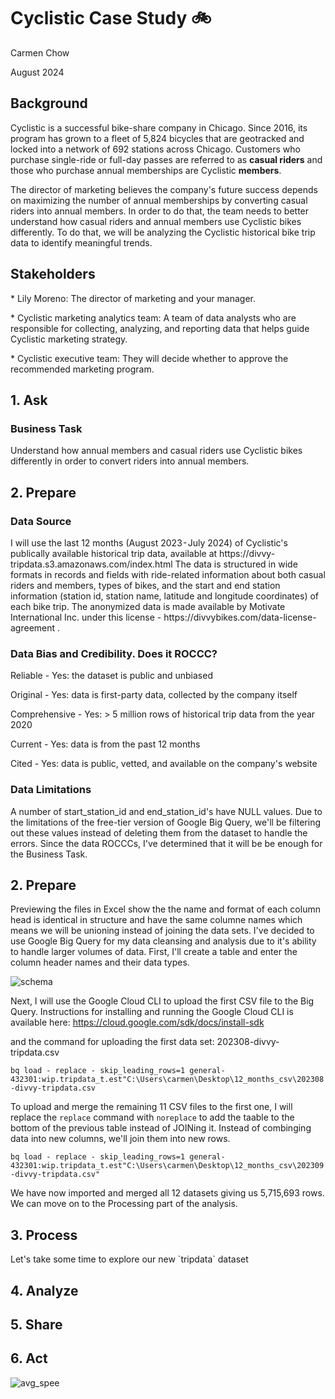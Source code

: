 # Cyclistic Case Study 🚲
<p>Carmen Chow</p> 
<p>August 2024</p>

<h2>Background</h2>
<p>Cyclistic is a successful bike-share company in Chicago. Since 2016, its program has grown to a fleet of 5,824 bicycles that are geotracked and locked into a network of 692 stations across Chicago. Customers who purchase single-ride or full-day passes are referred to as <b>casual riders</b> and those who purchase annual memberships are Cyclistic <b>members</b>. 
  
The director of marketing believes the company's future success depends on maximizing the number of annual memberships by converting casual riders into annual members. In order to do that, the team needs to better understand how casual riders and annual members use Cyclistic bikes differently. To do that, we will be analyzing the Cyclistic historical bike trip data to identify meaningful trends.

<h2>Stakeholders</h2>
<p>*  Lily Moreno: The director of marketing and your manager. </p>
<p>*  Cyclistic marketing analytics team: A team of data analysts who are responsible for
collecting, analyzing, and reporting data that helps guide Cyclistic marketing strategy.</p>
<p>*  Cyclistic executive team: They will decide whether to approve the recommended marketing program.</p>

<h2>1. Ask</h2>
<h3><b>Business Task</b></h3>
Understand how annual members and casual riders use Cyclistic bikes differently in order to convert riders into annual members.

<h2>2. Prepare</h2>

<h3><b>Data Source</b></h3>
I will use the last 12 months (August 2023 - July 2024) of Cyclistic's publically available historical trip data, available at https://divvy-tripdata.s3.amazonaws.com/index.html  The data is structured in wide formats in records and fields with ride-related information about both casual riders and members, types of bikes, and the start and end station information (station id, station name, latitude and longitude coordinates) of each bike trip. The anonymized data is made available by Motivate International Inc. under this license - https://divvybikes.com/data-license-agreement .

<h3><b>Data Bias and Credibility. Does it ROCCC?</b></h3>
<p>Reliable - Yes: the dataset is public and unbiased
<p>Original - Yes: data is first-party data, collected by the company itself
<p>Comprehensive - Yes: > 5 million rows of historical trip data from the year 2020 
<p>Current - Yes: data is from the past 12 months
<p>Cited - Yes: data is public, vetted, and available on the company's website

<h3><b>Data Limitations</b></h3>
A number of start_station_id and end_station_id's have NULL values. Due to the limitations of the free-tier version of Google Big Query, we'll be filtering out these values instead of deleting them from the dataset to handle the errors. Since the data ROCCCs, I've determined that it will be be enough for the Business Task. 

<h2>2. Prepare</h2>
Previewing the files in Excel show the the name and format of each column head is identical in structure and have the same columne names which means we will be unioning instead of joining the data sets. I've decided to use Google Big Query for my data cleansing and analysis due to it's ability to handle larger volumes of data.  First, I'll create a table and enter the column header names and their data types. 

![schema](https://github.com/user-attachments/assets/507afc06-7550-4db5-8fde-80341e138b0f)

Next, I will use the Google Cloud CLI to upload the first CSV file to the Big Query. Instructions for installing and running the Google Cloud CLI is available here: https://cloud.google.com/sdk/docs/install-sdk 

and the command for uploading the first data set: 202308-divvy-tripdata.csv  

```bq load - replace - skip_leading_rows=1 general-432301:wip.tripdata_t.est"C:\Users\carmen\Desktop\12_months_csv\202308-divvy-tripdata.csv```

To upload and merge the remaining 11 CSV files to the first one, I will replace the `replace` command with `noreplace` to add the taable to the bottom of the previous table instead of JOINing it. Instead of combinging data into new columns, we'll join them into new rows.

``` bq load - replace - skip_leading_rows=1 general-432301:wip.tripdata_t.est"C:\Users\carmen\Desktop\12_months_csv\202309-divvy-tripdata.csv" ```

We have now imported and merged all 12 datasets giving us 5,715,693 rows. We can move on to the Processing part of the analysis.

<h2>3. Process</h2>
Let's take some time to explore our new `tripdata` dataset



<h2>4. Analyze</h2>
<h2>5. Share</h2>
<h2>6. Act</h2>


![avg_spee](https://github.com/user-attachments/assets/479beb74-ad8d-4667-8bc4-3aeb8525e5e9)
